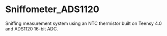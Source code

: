 # Sniffometer_ADS1120
Sniffing measurement system using an NTC thermistor built on Teensy 4.0 and ADS1120 16-bit ADC.
